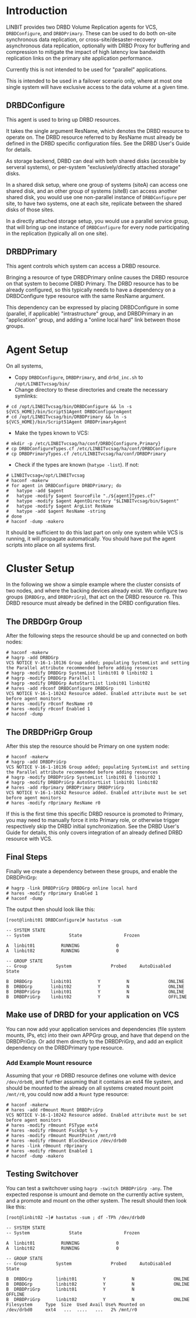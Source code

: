 # Introduction
LINBIT provides two DRBD Volume Replication agents for VCS, `DRBDConfigure`, and `DRBDPrimary`.
These can be used to do both on-site synchronous data replication, or
cross-site/desaster-recovery asynchronous data replication,
optionally with DRBD Proxy for buffering and compression to mitigate the impact
of high latency low bandwidth replication links on the primary site application performance.

Currently this is not intended to be used for "parallel" applications.

This is intended to be used in a failover scenario only, where at most one
single system will have exclusive access to the data volume at a given time.

## DRBDConfigure
This agent is used to bring up DRBD resources.

It takes the single argument ResName, which denotes the DRBD resource to
operate on.  The DRBD resource referred to by ResName must already be defined
in the DRBD specific configuration files.  See the DRBD User's Guide for
details.

As storage backend, DRBD can deal with both shared disks (accessible by
serveral systems), or per-system "exclusively/directly attached storage" disks.

In a shared disk setup, where one group of systems (siteA) can access one shared disk,
and an other group of systems (siteB) can access another shared disk, you would
use one non-parallel instance of `DRBDConfigure` per site, to have two systems,
one at each site, replicate between the shared disks of those sites.

In a directly attached storage setup, you would use a parallel service group,
that will bring up one instance of `DRBDConfigure` for every node participating
in the replication (typically all on one site).

## DRBDPrimary
This agent controls which system can access a DRBD resource.

Bringing a resource of type DRBDPrimary online causes the DRBD resource on that
system to become DRBD Primary. The DRBD resource has to be already configured,
so this typically needs to have a dependency on a DRBDConfigure type resource
with the same ResName argument.

This dependency can be expressed by placing DRBDConfigure in some (parallel, if
applicable) "intrastructure" group, and DRBDPrimary in an "application" group,
and adding a "online local hard" link between those groups.

# Agent Setup
On all systems,
- Copy `DRBDConfigure`, `DRBDPrimary`, and `drbd_inc.sh` to `/opt/LINBITvcsag/bin/`
- Change directory to these directories and create the necessary symlinks:
```
# cd /opt/LINBITvcsag/bin/DRBDConfigure && ln -s ${VCS_HOME}/bin/Script51Agent DRBDConfigureAgent
# cd /opt/LINBITvcsag/bin/DRBDPrimary && ln -s ${VCS_HOME}/bin/Script51Agent DRBDPrimaryAgent
```
- Make the types known to VCS:
```
# mkdir -p /etc/LINBITvcsag/ha/conf/DRBD{Configure,Primary}
# cp DRBDConfigureTypes.cf /etc/LINBITvcsag/ha/conf/DRBDConfigure
# cp DRBDPrimaryTypes.cf /etc/LINBITvcsag/ha/conf/DRBDPrimary
```
- Check if the types are known (`hatype -list`). If not:
```
# LINBITvcsag=/opt/LINBITvcsag
# haconf -makerw
# for agent in DRBDConfigure DRBDPrimary; do
#   hatype -add $agent
#   hatype -modify $agent SourceFile "./${agent}Types.cf"
#   hatype -modify $agent AgentDirectory "$LINBITvcsag/bin/$agent"
#   hatype -modify $agent ArgList ResName
#   hatype -add $agent ResName -string
# done
# haconf -dump -makero
```
It should be sufficient to do this last part on only one system while VCS is running,
it will propagate automatically.  You should have put the agent scripts into
place on all systems first.

# Cluster Setup
In the following we show a simple example where the cluster consists of two nodes, and where the backing
devices already exist. We configure two groups (`DRBDGrp`, and `DRBDPriGrp`), that act on the DRBD resource `r0`.
This DRBD resource must already be defined in the DRBD configuration files.

## The DRBDGrp Group
After the following steps the resource should be up and connected on both nodes:

```
# haconf -makerw
# hagrp -add DRBDGrp
VCS NOTICE V-16-1-10136 Group added; populating SystemList and setting the Parallel attribute recommended before adding resources
# hagrp -modify DRBDGrp SystemList linbit01 0 linbit02 1
# hagrp -modify DRBDGrp Parallel 1
# hagrp -modify DRBDGrp AutoStartList linbit01 linbit02
# hares -add r0conf DRBDConfigure DRBDGrp
VCS NOTICE V-16-1-10242 Resource added. Enabled attribute must be set before agent monitors
# hares -modify r0conf ResName r0
# hares -modify r0conf Enabled 1
# haconf -dump
```

## The DRBDPriGrp Group
After this step the resource should be Primary on one system node:

```
# haconf -makerw
# hagrp -add DRBDPriGrp
VCS NOTICE V-16-1-10136 Group added; populating SystemList and setting the Parallel attribute recommended before adding resources
# hagrp -modify DRBDPriGrp SystemList linbit01 0 linbit02 1
# hagrp -modify DRBDPriGrp AutoStartList linbit01 linbit02
# hares -add r0primary DRBDPrimary DRBDPriGrp
VCS NOTICE V-16-1-10242 Resource added. Enabled attribute must be set before agent monitors
# hares -modify r0primary ResName r0
```

If this is the first time this specific DRBD resource is promoted to Primary,
you may need to manually force it into Primary role, or otherwise trigger
respectively skip the DRBD initial synchronization. See the DRBD User's Guide
for details, this only covers integration of an already defined DRBD resource
with VCS.

## Final Steps
Finally we create a dependency between these groups, and enable the DRBDPriGrp:
```
# hagrp -link DRBDPriGrp DRBDGrp online local hard
# hares -modify r0primary Enabled 1
# haconf -dump
```

The output then should look like this:

```
[root@linbit01 DRBDConfigure]# hastatus -sum

-- SYSTEM STATE
-- System               State                Frozen

A  linbit01          RUNNING              0
A  linbit02          RUNNING              0

-- GROUP STATE
-- Group           System               Probed     AutoDisabled    State

B  DRBDGrp       linbit01          Y          N               ONLINE
B  DRBDGrp       linbit02          Y          N               ONLINE
B  DRBDPriGrp    linbit01          Y          N               ONLINE
B  DRBDPriGrp    linbit02          Y          N               OFFLINE
```

## Make use of DRBD for your application on VCS
You can now add your application services and dependencies (file system mounts,
IPs, etc) into their own APPGrp group, and have that depend on the DRBDPriGrp.
Or add them directly to the DRBDPriGrp, and add an explicit dependency on the
DRBDPrimary type resource.

### Add Example Mount resource
Assuming that your `r0` DRBD resource defines one volume with device `/dev/drbd0`,
and further assuming that it contains an ext4 file system, and should be mounted to
the already on all systems created mount point `/mnt/r0`, you could now add a
`Mount` type resource:
```
# haconf -makerw
# hares -add r0mount Mount DRBDPriGrp
VCS NOTICE V-16-1-10242 Resource added. Enabled attribute must be set before agent monitors
# hares -modify r0mount FSType ext4
# hares -modify r0mount FsckOpt %-y
# hares -modify r0mount MountPoint /mnt/r0
# hares -modify r0mount BlockDevice /dev/drbd0
# hares -link r0mount r0primary
# hares -modify r0mount Enabled 1
# haconf -dump -makero
```

## Testing Switchover
You can test a switchover using `hagrp -switch DRBDPriGrp -any`.
The expected response is umount and demote on the currently active system,
and a promote and mount on the other system.
The result should then look like this:

```
[root@linbit02 ~]# hastatus -sum ; df -TPh /dev/drbd0

-- SYSTEM STATE
-- System               State                Frozen

A  linbit01          RUNNING              0
A  linbit02          RUNNING              0

-- GROUP STATE
-- Group           System               Probed     AutoDisabled    State

B  DRBDGrp         linbit01          Y          N               ONLINE
B  DRBDGrp         linbit02          Y          N               ONLINE
B  DRBDPriGrp      linbit01          Y          N               OFFLINE
B  DRBDPriGrp      linbit02          Y          N               ONLINE
Filesystem     Type  Size  Used Avail Use% Mounted on
/dev/drbd0     ext4   ...  ....   ...   2% /mnt/r0
```

